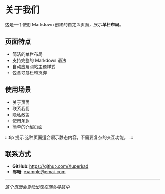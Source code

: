# 关于我们

这是一个使用 Markdown 创建的自定义页面，展示**单栏布局**。

## 页面特点

- 简洁的单栏布局
- 支持完整的 Markdown 语法
- 自动应用网站主题样式
- 包含导航栏和页脚

## 使用场景

- 关于页面
- 联系我们
- 隐私政策
- 使用条款
- 简单的介绍页面

:::tip 提示
这种页面适合展示静态内容，不需要复杂的交互功能。
:::

## 联系方式

- **GitHub**: https://github.com/Xuperbad
- **邮箱**: example@email.com

---

*这个页面会自动出现在网站导航中*
